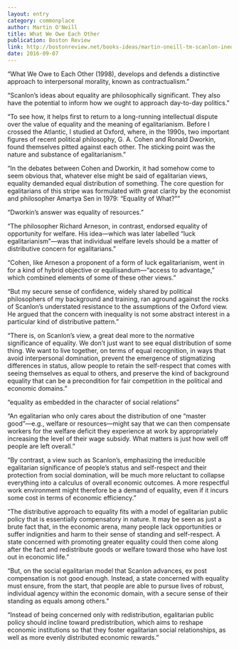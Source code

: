 ```yaml
---
layout: entry
category: commonplace
author: Martin O'Neill
title: What We Owe Each Other
publication: Boston Review
link: http://bostonreview.net/books-ideas/martin-oneill-tm-scanlon-inequality
date: 2016-09-07
---
```


“What We Owe to Each Other (1998), develops and defends a distinctive approach to interpersonal morality, known as contractualism.”

“Scanlon’s ideas about equality are philosophically significant. They also have the potential to inform how we ought to approach day-to-day politics.”

“To see how, it helps first to return to a long-running intellectual dispute over the value of equality and the meaning of egalitarianism. Before I crossed the Atlantic, I studied at Oxford, where, in the 1990s, two important figures of recent political philosophy, G. A. Cohen and Ronald Dworkin, found themselves pitted against each other. The sticking point was the nature and substance of egalitarianism.”

“In the debates between Cohen and Dworkin, it had somehow come to seem obvious that, whatever else might be said of egalitarian views, equality demanded equal distribution of something. The core question for egalitarians of this stripe was formulated with great clarity by the economist and philosopher Amartya Sen in 1979: “Equality of What?””

“Dworkin’s answer was equality of resources.”

“The philosopher Richard Arneson, in contrast, endorsed equality of opportunity for welfare. His idea—which was later labelled “luck egalitarianism”—was that individual welfare levels should be a matter of distributive concern for egalitarians.”

“Cohen, like Arneson a proponent of a form of luck egalitarianism, went in for a kind of hybrid objective or equilisandum—“access to advantage,” which combined elements of some of these other views.”

“But my secure sense of confidence, widely shared by political philosophers of my background and training, ran aground against the rocks of Scanlon’s understated resistance to the assumptions of the Oxford view. He argued that the concern with inequality is not some abstract interest in a particular kind of distributive pattern.”

“There is, on Scanlon’s view, a great deal more to the normative significance of equality. We don’t just want to see equal distribution of some thing. We want to live together, on terms of equal recognition, in ways that avoid interpersonal domination, prevent the emergence of stigmatizing differences in status, allow people to retain the self-respect that comes with seeing themselves as equal to others, and preserve the kind of background equality that can be a precondition for fair competition in the political and economic domains.”

“equality as embedded in the character of social relations”

“An egalitarian who only cares about the distribution of one “master good”—e.g., welfare or resources—might say that we can then compensate workers for the welfare deficit they experience at work by appropriately increasing the level of their wage subsidy. What matters is just how well off people are left overall.”

“By contrast, a view such as Scanlon’s, emphasizing the irreducible egalitarian significance of people’s status and self-respect and their protection from social domination, will be much more reluctant to collapse everything into a calculus of overall economic outcomes. A more respectful work environment might therefore be a demand of equality, even if it incurs some cost in terms of economic efficiency.”

“The distributive approach to equality fits with a model of egalitarian public policy that is essentially compensatory in nature. It may be seen as just a brute fact that, in the economic arena, many people lack opportunities or suffer indignities and harm to their sense of standing and self-respect. A state concerned with promoting greater equality could then come along after the fact and redistribute goods or welfare toward those who have lost out in economic life.”

“But, on the social egalitarian model that Scanlon advances, ex post compensation is not good enough. Instead, a state concerned with equality must ensure, from the start, that people are able to pursue lives of robust, individual agency within the economic domain, with a secure sense of their standing as equals among others.”

“Instead of being concerned only with redistribution, egalitarian public policy should incline toward predistribution, which aims to reshape economic institutions so that they foster egalitarian social relationships, as well as more evenly distributed economic rewards.”

